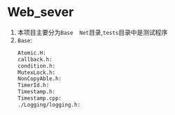 # Web_sever
1. 本项目主要分为`Base  Net`目录,`tests`目录中是测试程序
1. `Base`:
   ```txt
   Atomic.H:
   callback.h:
   condition.h:
   MutexLock.h:
   NonCopyAble.h:
   TimerId.h:
   Timestamp.h:
   Timestamp.cpp:
   ./Logging/logging.h:



   ```
